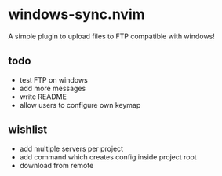 # windows-sync.nvim

A simple plugin to upload files to FTP compatible with windows!

## todo
* test FTP on windows
* add more messages
* write README
* allow users to configure own keymap

## wishlist
* add multiple servers per project
* add command which creates config inside project root
* download from remote

